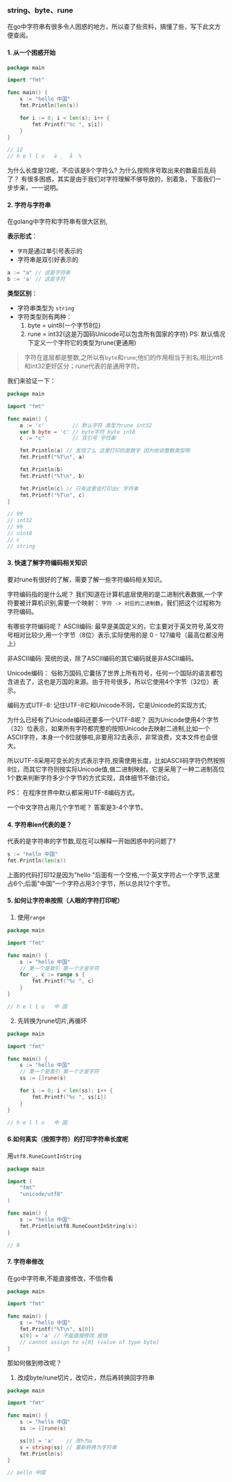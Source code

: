 ### string、byte、rune
在go中字符串有很多令人困惑的地方，所以查了些资料，搞懂了些，写下此文方便查阅。

#### 1. 从一个困惑开始
```go
package main

import "fmt"

func main() {
	s := "hello 中国"
	fmt.Println(len(s))

	for i := 0; i < len(s); i++ {
		fmt.Printf("%c ", s[i])
	}
}

// 12
// h e l l o   ä ¸ ­ å  %
```
为什么长度是12呢，不应该是8个字符么? 为什么按照序号取出来的数最后乱码了？
有很多困惑，其实是由于我们对字符理解不够导致的，别着急，下面我们一步步来，一一说明。

#### 2. 字符与字符串
在golang中字符和字符串有很大区别,

**表示形式**：
- `字符`是通过单引号表示的
- 字符串是双引好表示的
```go
a := "a" // 这是字符串
b := 'a' // 这是字符
```

**类型区别**：
- 字符串类型为 `string`
- 字符类型则有两种：
  1. byte = uint8(一个字节8位)
  2. rune = int32(这是万国码Unicode可以包含所有国家的字符)
PS: 默认情况下定义一个字符它的类型为rune(更通用)

> 字符在底层都是整数,之所以有`byte`和`rune`;他们的作用相当于别名,相比int8和int32更好区分；rune代表的是通用字符。

我们来验证一下：
```go
package main

import "fmt"

func main() {
	a := 'c'         // 默认字符 类型为rune int32
	var b byte = 'c' // byte字符 byte int8
	c := "c"         // 双引号 字符串

	fmt.Println(a) // 发现了么 这里打印的是数字 因为他说整数类型啊
	fmt.Printf("%T\n", a)

	fmt.Println(b)
	fmt.Printf("%T\n", b)

	fmt.Println(c) // 只有这里会打印出c 字符串
	fmt.Printf("%T\n", c)
}

// 99
// int32
// 99
// uint8
// c
// string
```

#### 3. 快速了解字符编码相关知识
要对rune有很好的了解，需要了解一些字符编码相关知识。

字符编码指的是什么呢？
我们知道在计算机底层使用的是二进制代表数据,一个字符要被计算机识别,需要一个映射：
`字符 -> 对应的二进制数`，我们把这个过程称为字符编码。

有哪些字符编码呢？
ASCII编码:
最早是美国定义的，它主要对于英文符号,英文符号相对比较少,用一个字节（8位）表示,实际使用的是 0 - 127编号（最高位都没用上）

非ASCII编码:
笼统的说，除了ASCII编码的其它编码就是非ASCII编码。

Unicode编码：
俗称万国码,它囊括了世界上所有符号，任何一个国际的语言都包含进去了，这也是万国的来源。由于符号很多，所以它使用4个字节（32位）表示。

编码方式UTF-8:
记住UTF-8它和Unicode不同，它是Unicode的实现方式;

为什么已经有了Unicode编码还要多一个UTF-8呢？
因为Unicode使用4个字节（32）位表示，如果所有字符都完整的按照Unicode去映射二进制,比如一个ASCII字符，本身一个8位就够啦,非要用32去表示，非常浪费，文本文件也会很大。 

所以UTF-8采用可变长的方式表示字符,按需使用长度，比如ASCII码字符仍然按照8位，而其它字符则按实际Unicode值,做二进制映射。它是采用了一种二进制高位1个数来判断字符多少个字节的方式实现，具体细节不做讨论。

PS： 在程序世界中默认都采用UTF-8编码方式。

一个中文字符占用几个字节呢？
答案是3-4个字节。

#### 4. 字符串len代表的是？
代表的是字符串的字节数,现在可以解释一开始困惑中的问题了?

```go
s := "hello 中国"
fmt.Println(len(s))
```
上面的代码打印12是因为"hello "后面有一个空格,一个英文字符占一个字节,这里占6个;后面"中国"一个字符占用3个字节，所以总共12个字节。

#### 5. 如何让字符串按照（人眼的字符打印呢）
1. 使用`range`
```go
package main

import "fmt"

func main() {
	s := "hello 中国"
	// 第一个是索引 第一个才是字符
	for _, c := range s {
		fmt.Printf("%c ", c)
	}
}

// h e l l o   中 国 
```

2. 先转换为rune切片,再循环
```go
package main

import "fmt"

func main() {
	s := "hello 中国"
	// 第一个是索引 第一个才是字符
	ss := []rune(s)

	for i := 0; i < len(ss); i++ {
		fmt.Printf("%c ", ss[i])
	}
}

// h e l l o   中 国 
```

#### 6.如何真实（按照字符）的打印字符串长度呢
用`utf8.RuneCountInString`
```go
package main

import (
	"fmt"
	"unicode/utf8"
)

func main() {
	s := "hello 中国"
	fmt.Println(utf8.RuneCountInString(s))
}

// 8
```

#### 7. 字符串修改
在go中字符串,不能直接修改，不信你看
```go
package main

import "fmt"

func main() {
	s := "hello 中国"
	fmt.Printf("%T\n", s[0])
	s[0] = 'a' // 不能直接修改 报错
	// cannot assign to s[0] (value of type byte)
}
```

那如何做到修改呢？
1. 改成byte/rune切片，改切片，然后再转换回字符串
```go
package main

import "fmt"

func main() {
	s := "hello 中国"
	ss := []rune(s)

	ss[0] = 'a'    // 改h为a
	s = string(ss) // 重新转换为字符串
	fmt.Println(s)
}

// aello 中国
```







